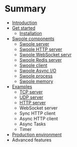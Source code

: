 # Summary

* [Introduction](README.md)
* [Get started](get-started.md)
  * [Installation](get-started/installation.md)
* [Swoole components](modules.md)
  * [Swoole server](modules/swoole-server.md)
  * [Swoole HTTP server](modules/swoole-http-server.md)
  * [Swoole WebSocket servr](modules/swoole-websocket-sreevr.md)
  * [Swoole Redis server](modules/swoole-redis-server.md)
  * [Swoole client](modules/swoole-clinet.md)
  * [Swoole Async I/O](modules/swoole-async-io.md)
  * [Swoole process](modules/swoole-process.md)
  * [Swoole memory](modules/swoole-memory.md)
* [Examples](examples.md)
  * [TCP server](examples/tcp-server.md)
  * [UDP server](examples/udp-server-example.md)
  * [HTTP server](examples/http-server-example.md)
  * WebSocket server
  * Sync HTTP client
  * Async HTTP client
  * Async Tasks
  * Timer
* [Production environment](production-environment.md)
* Advanced features


